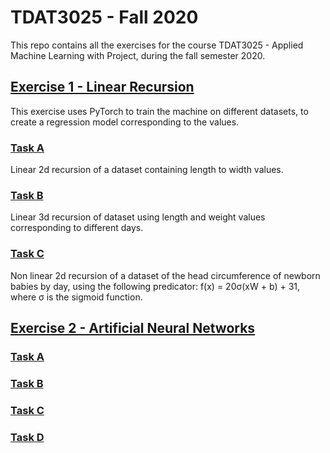 # TDAT3025 - Fall 2020
This repo contains all the exercises for the course TDAT3025 - Applied Machine Learning with Project, during the fall semester 2020.
## [Exercise 1 - Linear Recursion](/Øving-1)
This exercise uses PyTorch to train the machine on different datasets, to create a regression model corresponding to the values.
### [Task A](/Øving-1/task-a.py)
Linear 2d recursion of a dataset containing length to width values.
### [Task B](/Øving-1/task-b.py)
Linear 3d recursion of dataset using length and weight values corresponding to different days.
### [Task C](/Øving-1/task-c.py)
Non linear 2d recursion of a dataset of the head circumference of newborn babies by day, using the following predicator: f(x) = 20σ(xW + b) + 31, where σ is the sigmoid function.
## [Exercise 2 - Artificial Neural Networks](/Øving-2)
### [Task A](/Øving-2/task-a.py)
### [Task B](/Øving-2/task-b.py)
### [Task C](/Øving-2/task-c.py)
### [Task D](/Øving-2/task-d.py)
